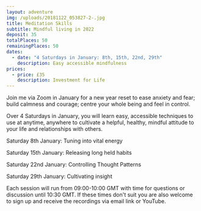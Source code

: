 ```yaml
---
layout: adventure
img: /uploads/20181122_053827-2-.jpg
title: Meditation Skills
subtitle: Mindful living in 2022
deposit: 35
totalPlaces: 50
remainingPlaces: 50
dates:
  - date: "4 Saturdays in January: 8th, 15th, 22nd, 29th"
    description: Easy accessible mindfulness
prices:
  - price: £35
    description: Investment for Life
---
```

Join me via Zoom in January for a new year reset to ease anxiety and fear; build calmness and courage; centre your whole being and feel in control.

Over 4 Saturdays in January, you will learn easy, accessible techniques to use at anytime, anywhere to cultivate a helpful, healthy, mindful attitude to your life and relationships with others. 

Saturday 8th January: Tuning into vital energy

Saturday 15th January: Releasing long held habits 

Saturday 22nd January: Controlling Thought Patterns

Saturday 29th January: Cultivating insight 

Each session will run from 09:00-10:00 GMT with time for questions or discussion until 10:30 GMT. If these times don't suit you are also welcome to sign up and receive the recordings via email link or YouTube.